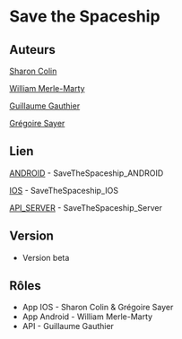 # Save the Spaceship
## Auteurs
[Sharon Colin](https://github.com/ShaEemi)

[William Merle-Marty](https://github.com/williammerlemarty)

[Guillaume Gauthier](https://github.com/xeewi)

[Grégoire Sayer](https://github.com/)

## Lien
[ANDROID](https://github.com/williammerlemarty/APP_BEACONS_ANDROID) - SaveTheSpaceship_ANDROID

[IOS](https://github.com/ShaEemi/WorkshopMobile/tree/master/SaveTheSpaceship_IOS) - SaveTheSpaceship_IOS

[API_SERVER](https://github.com/xeewi/mobile_game_server) - SaveTheSpaceship_Server

## Version
* Version beta 

## Rôles
* App IOS - Sharon Colin & Grégoire Sayer
* App Android - William Merle-Marty
* API - Guillaume Gauthier
